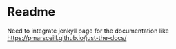 # Readme

Need to integrate jenkyll page for the documentation like https://pmarsceill.github.io/just-the-docs/

